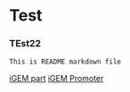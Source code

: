 # Test

### TEst22

`This is README markdown file`

[iGEM part](https://lelp27.github.io/igemE/igem_part)
[iGEM Promoter](https://lelp27.github.io/igemE/igem_BBa_J23100)
